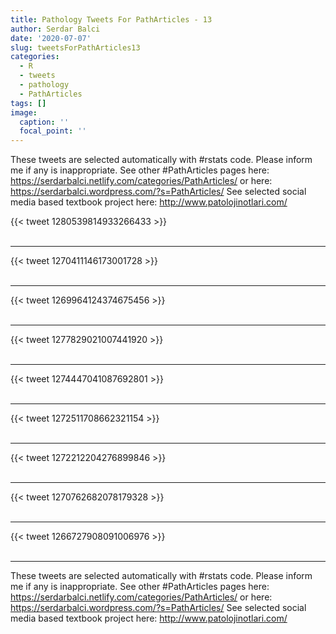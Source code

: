 ```yaml
---
title: Pathology Tweets For PathArticles - 13
author: Serdar Balci
date: '2020-07-07'
slug: tweetsForPathArticles13
categories:
  - R
  - tweets
  - pathology
  - PathArticles
tags: []
image:
  caption: ''
  focal_point: ''
---
```



These tweets are selected automatically with #rstats code. Please inform me if any is inappropriate.
See other #PathArticles pages here: https://serdarbalci.netlify.com/categories/PathArticles/  or here: https://serdarbalci.wordpress.com/?s=PathArticles/ 
See selected social media based textbook project here: http://www.patolojinotlari.com/

{{< tweet 1280539814933266433 >}}
<br>
<br>
<hr>
{{< tweet 1270411146173001728 >}}
<br>
<br>
<hr>
{{< tweet 1269964124374675456 >}}
<br>
<br>
<hr>
{{< tweet 1277829021007441920 >}}
<br>
<br>
<hr>
{{< tweet 1274447041087692801 >}}
<br>
<br>
<hr>
{{< tweet 1272511708662321154 >}}
<br>
<br>
<hr>
{{< tweet 1272212204276899846 >}}
<br>
<br>
<hr>
{{< tweet 1270762682078179328 >}}
<br>
<br>
<hr>
{{< tweet 1266727908091006976 >}}
<br>
<br>
<hr>


These tweets are selected automatically with #rstats code. Please inform me if any is inappropriate.
See other #PathArticles pages here: https://serdarbalci.netlify.com/categories/PathArticles/  or here: https://serdarbalci.wordpress.com/?s=PathArticles/ 
See selected social media based textbook project here: http://www.patolojinotlari.com/
